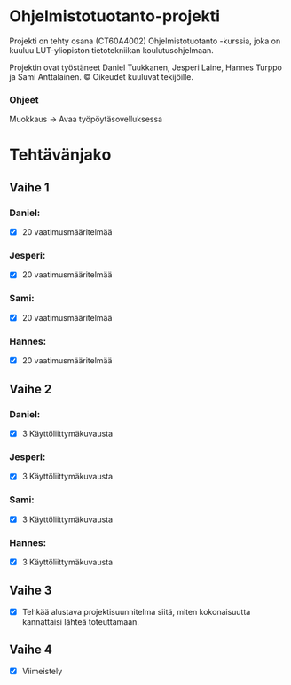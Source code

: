# Ohjelmistotuotanto-projekti
Projekti on tehty osana (CT60A4002) Ohjelmistotuotanto -kurssia, joka on kuuluu LUT-yliopiston tietotekniikan koulutusohjelmaan.

Projektin ovat työstäneet Daniel Tuukkanen, Jesperi Laine, Hannes Turppo ja Sami Anttalainen. © Oikeudet kuuluvat tekijöille.

### Ohjeet
Muokkaus -> Avaa työpöytäsovelluksessa

# Tehtävänjako
## Vaihe 1
### Daniel:
- [x] 20 vaatimusmääritelmää
### Jesperi:
- [x] 20 vaatimusmääritelmää
### Sami:
- [x] 20 vaatimusmääritelmää
### Hannes:
- [x] 20 vaatimusmääritelmää

## Vaihe 2
### Daniel:
- [x] 3 Käyttöliittymäkuvausta 
### Jesperi:
- [x] 3 Käyttöliittymäkuvausta 
### Sami:
- [x] 3 Käyttöliittymäkuvausta 
### Hannes:
- [x] 3 Käyttöliittymäkuvausta 

## Vaihe 3
- [x] Tehkää alustava projektisuunnitelma siitä, miten kokonaisuutta kannattaisi lähteä toteuttamaan.

## Vaihe 4
- [x] Viimeistely
